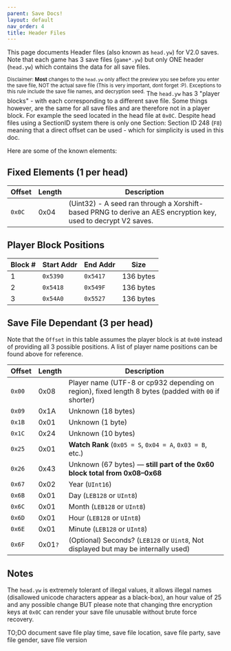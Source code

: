 ```yaml
---
parent: Save Docs!
layout: default
nav_order: 4
title: Header Files
---
```


This page documents Header files (also known as `head.yw`) for V2.0 saves. Note that each game has 3 save files (`game*.yw`) but only ONE header (`head.yw`) which contains the data for all save files.

<sup>Disclaimer: **Most** changes to the `head.yw` only affect the preview you see before you enter the save file, NOT the actual save file (This is very important, dont forget :P). Exceptions to this rule include the save file names, and decryption seed.</sup>
The `head.yw` has 3 "player blocks" - with each corresponding to a different save file. Some things however, are the same for all save files and are therefore not in a player block. For example the seed located in the head file at `0x0C`. Despite head files using a SectionID system there is only one Section: Section ID 248 (`F8`) meaning that a direct offset can be used - which for simplicity is used in this doc.

Here are some of the known elements:

## Fixed Elements (1 per head)

| Offset | Length  | Description                                                                          |
| ------ | ------- | ------------------------------------------------------------------------------------ |
| `0x0C` | 0x04    | (Uint32) - A seed ran through a Xorshift-based PRNG to derive an AES encryption key, used to decrypt V2 saves. |


## Player Block Positions

| Block # | Start Addr | End Addr | Size      |
| ------- | ---------- | -------- | --------- |
| 1       | `0x5390`   | `0x5417` | 136 bytes |
| 2       | `0x5418`   | `0x549F` | 136 bytes |
| 3       | `0x54A0`   | `0x5527` | 136 bytes |

## Save File Dependant (3 per head)
Note that the `Offset` in this table assumes the player block is at `0x00` instead of providing all 3 possible positions. A list of player name positions can be found above for reference.

| Offset | Length  | Description                                                                          |
| ------ | ------- | ------------------------------------------------------------------------------------ |
| `0x00` | 0x08    | Player name (UTF-8 or cp932 depending on region), fixed length 8 bytes (padded with `00` if shorter)|
| `0x09` | 0x1A    | Unknown (18 bytes)                                                                   |
| `0x1B` | 0x01    | Unknown (1 byte)                                                                     |
| `0x1C` | 0x24    | Unknown (10 bytes)                                                                   |
| `0x25` | 0x01    | **Watch Rank** (`0x05 = S`, `0x04 = A`, `0x03 = B`, etc.)                            |
| `0x26` | 0x43    | Unknown (67 bytes) — **still part of the 0x60 block total from 0x08–0x68**           |
| `0x67` | 0x02    | Year (`UInt16`)                                                                      |
| `0x6B` | 0x01    | Day (`LEB128` or `UInt8`)                                                            |
| `0x6C` | 0x01    | Month (`LEB128` or `UInt8`)                                                          |
| `0x6D` | 0x01    | Hour (`LEB128` or `UInt8`)                                                           |
| `0x6E` | 0x01    | Minute (`LEB128` or `UInt8`)                                                         |
| `0x6F` | 0x01`?` | (Optional) Seconds? (`LEB128` or `Uint8`, Not displayed but may be internally used)  |

## Notes
The `head.yw` is extremely tolerant of illegal values, it allows illegal names (disallowed unicode characters appear as a black-box), an hour value of 25 and any possible change BUT please note that changing thre encryption keys at `0x0C` can render your save file unusable without brute force recovery.

TO;DO document save file play time, save file location, save file party, save file gender, save file version

<!--
legacy:
1-8 = Name (Length: 0x8 or 8) in UTF8-LE
9-36 = Unknown
37 = Save File Rank 05 = S, 04 = A etc
38 - 104 Unknown (Length: 0x60 or 96)
Then Int/Uint16 Year followed by LEB/ULEB128 Day, LEB/ULEB128 OR INT8/UINT8 Month (Identical in this case), then LEB/ULEB128 OR INT8/UINT8 Hour (Again, identical in this case), then LEB/ULEB128 OR INT8/UINT8 Minute (Again, identical in this case), then (this isn't shown, but is internally used) then LEB/ULEB128 OR INT8/UINT8 Seconds?

53B8-53D2

53C0-53D0

-->
